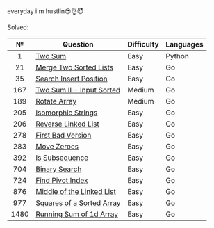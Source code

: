 everyday i'm hustlin😎👌😈

Solved:

| №    |           Question          |  Difficulty |   Languages  |
| :--: |          ----------         |  --------- |   ---------  |
| 1    | [Two Sum](/1.%20Two%20Sum)                                                              | Easy       | Python       |
| 21   | [Merge Two Sorted Lists](21.%20Merge%20Two%20Sorted%20Lists/)                           | Easy       | Go           |
| 35   | [Search Insert Position](/35.%20Search%20Insert%20Position/)                            | Easy       | Go           |
| 167  | [Two Sum II - Input Sorted](/167.%20Two%20Sum%20II%20-%20Input%20Array%20Is%20Sorted/)  | Medium     | Go           |
| 189  | [Rotate Array](/189.%20Rotate%20Array/)                                                 | Medium     | Go           |
| 205  | [Isomorphic Strings](/205.%20Isomorphic%20Strings/)                                     | Easy       | Go           |
| 206  | [Reverse Linked List](/206.%20Reverse%20Linked%20List/)                                 | Easy       | Go           |
| 278  | [First Bad Version](/278.%20First%20Bad%20Version/)                                     | Easy       | Go           |
| 283  | [Move Zeroes](/283.%20Move%20Zeroes/)                                                   | Easy       | Go           |
| 392  | [Is Subsequence](/392.%20Is%20Subsequence/)                                             | Easy       | Go           |
| 704  | [Binary Search](/704.%20Binary%20Search/)                                               | Easy       | Go           |
| 724  | [Find Pivot Index](/724.%20Find%20Pivot%20Index/)                                       | Easy       | Go           |
| 876  | [Middle of the Linked List](/876.%20Middle%20of%20the%20linked%20list/)                 | Easy       | Go           |
| 977  | [Squares of a Sorted Array](/977.%20Squares%20of%20a%20Sorted%20Array/)                 | Easy       | Go           |
| 1480 | [Running Sum of 1d Array](/1480.%20Running%20Sum%20of%201d%20Array/)                    | Easy       | Go           |
